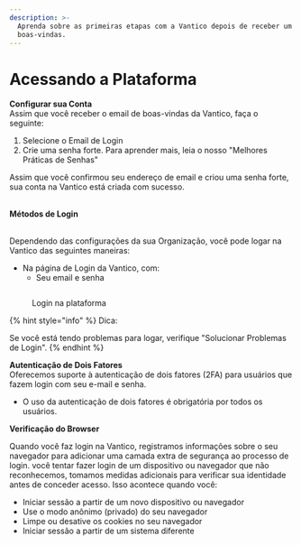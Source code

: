 ```yaml
---
description: >-
  Aprenda sobre as primeiras etapas com a Vantico depois de receber um email de
  boas-vindas.
---
```


# Acessando a Plataforma

**Configurar sua Conta**\
Assim que você receber o email de boas-vindas da Vantico, faça o seguinte:

1. Selecione o Email de Login
2. Crie uma senha forte. Para aprender mais, leia o nosso "Melhores Práticas de Senhas"

Assim que você confirmou seu endereço de email e criou uma senha forte, sua conta na Vantico está criada com sucesso.

\
**Métodos de Login**

\
Dependendo das configurações da sua Organização, você pode logar na Vantico das seguintes maneiras:

* Na página de Login da Vantico, com:
  * Seu email e senha

<figure><img src="../../../.gitbook/assets/Captura de Tela 2024-04-25 às 12.50.44.png" alt=""><figcaption><p>Login na plataforma</p></figcaption></figure>

{% hint style="info" %}
Dica:

Se você está tendo problemas para logar, verifique "Solucionar Problemas de Login".
{% endhint %}

**Autenticação de Dois Fatores**\
Oferecemos suporte à autenticação de dois fatores (2FA) para usuários que fazem login com seu e-mail e senha.

* O uso da autenticação de dois fatores é obrigatória por todos os usuários.

**Verificação do Browser**

Quando você faz login na Vantico, registramos informações sobre o seu navegador para adicionar uma camada extra de segurança ao processo de login. você tentar fazer login de um dispositivo ou navegador que não reconhecemos, tomamos medidas adicionais para verificar sua identidade antes de conceder acesso. Isso acontece quando você:

* Iniciar sessão a partir de um novo dispositivo ou navegador
* Use o modo anônimo (privado) do seu navegador
* Limpe ou desative os cookies no seu navegador
* Iniciar sessão a partir de um sistema diferente
